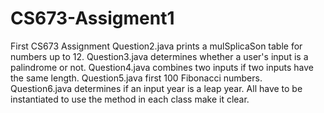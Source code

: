 # CS673-Assigment1
First CS673 Assignment
Question2.java prints a mulSplicaSon table for numbers up to 12.
Question3.java determines whether a user's input is a palindrome or not.
Question4.java combines two inputs if two inputs have the same length.
Question5.java first 100 Fibonacci numbers.
Question6.java determines if an input year is a leap year.
All have to be instantiated to use the method in each class make it clear.
